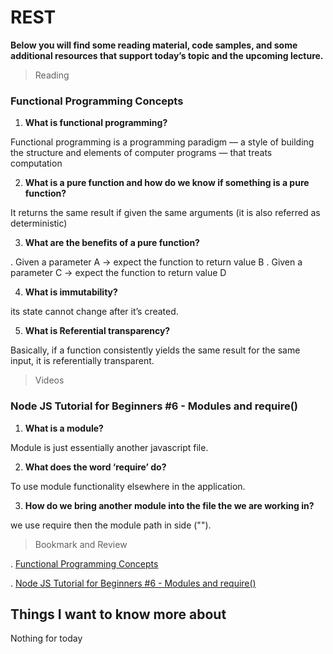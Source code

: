 # REST


**Below you will find some reading material, code samples, and some additional resources that support today’s topic and the upcoming lecture.**



> Reading

### Functional Programming Concepts

1. **What is functional programming?**

Functional programming is a programming paradigm — a style of building the structure and elements of computer programs — that treats computation

2. **What is a pure function and how do we know if something is a pure function?**

It returns the same result if given the same arguments (it is also referred as deterministic)

3. **What are the benefits of a pure function?**

.    Given a parameter A → expect the function to return value B
.    Given a parameter C → expect the function to return value D


4. **What is immutability?**

its state cannot change after it’s created. 

5. **What is Referential transparency?**

Basically, if a function consistently yields the same result for the same input, it is referentially transparent.


> Videos

### Node JS Tutorial for Beginners #6 - Modules and require()

1. **What is a module?**

Module is just essentially another javascript file.


2. **What does the word ‘require’ do?**

To use module functionality elsewhere  in the application.

3. **How do we bring another module into the file the we are working in?**

we use require then the module path in side ("").




> Bookmark and Review

. [Functional Programming Concepts](https://medium.com/the-renaissance-developer/concepts-of-functional-programming-in-javascript-6bc84220d2aa)

. [Node JS Tutorial for Beginners #6 - Modules and require()](https://www.youtube.com/watch?v=xHLd36QoS4k&ab_channel=TheNetNinja)


## Things I want to know more about

Nothing for today
